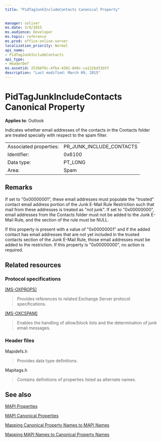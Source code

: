 ```yaml
---
title: "PidTagJunkIncludeContacts Canonical Property"
 
 
manager: soliver
ms.date: 3/9/2015
ms.audience: Developer
ms.topic: reference
ms.prod: office-online-server
localization_priority: Normal
api_name:
- PidTagJunkIncludeContacts
api_type:
- HeaderDef
ms.assetid: 25368f6c-4fba-4381-840c-ca122bd31b5f
description: "Last modified: March 09, 2015"
---
```


# PidTagJunkIncludeContacts Canonical Property

  
  
**Applies to**: Outlook 
  
Indicates whether email addresses of the contacts in the Contacts folder are treated specially with respect to the spam filter.
  
|||
|:-----|:-----|
|Associated properties:  <br/> |PR_JUNK_INCLUDE_CONTACTS  <br/> |
|Identifier:  <br/> |0x6100  <br/> |
|Data type:  <br/> |PT_LONG  <br/> |
|Area:  <br/> |Spam  <br/> |
   
## Remarks

If set to "0x00000001", these email addresses must populate the "trusted" contact email address portion of the Junk E-Mail Rule Restriction such that mail from these addresses is treated as "not junk". If set to "0x00000000", email addresses from the Contacts folder must not be added to the Junk E-Mail Rule, and the section of the rule must be NULL.
  
If this property is present with a value of "0x00000001" and if the added contact has email addresses that are not yet included in the trusted contacts section of the Junk E-Mail Rule, those email addresses must be added to the restriction. If this property is "0x00000000", no action is required.
  
## Related resources

### Protocol specifications

[[MS-OXPROPS]](http://msdn.microsoft.com/library/f6ab1613-aefe-447d-a49c-18217230b148%28Office.15%29.aspx)
  
> Provides references to related Exchange Server protocol specifications.
    
[[MS-OXCSPAM]](http://msdn.microsoft.com/library/522f8587-4aed-4cd6-831b-40bd87862189%28Office.15%29.aspx)
  
> Enables the handling of allow/block lists and the determination of junk email messages.
    
### Header files

Mapidefs.h
  
> Provides data type definitions.
    
Mapitags.h
  
> Contains definitions of properties listed as alternate names.
    
## See also



[MAPI Properties](mapi-properties.md)
  
[MAPI Canonical Properties](mapi-canonical-properties.md)
  
[Mapping Canonical Property Names to MAPI Names](mapping-canonical-property-names-to-mapi-names.md)
  
[Mapping MAPI Names to Canonical Property Names](mapping-mapi-names-to-canonical-property-names.md)

